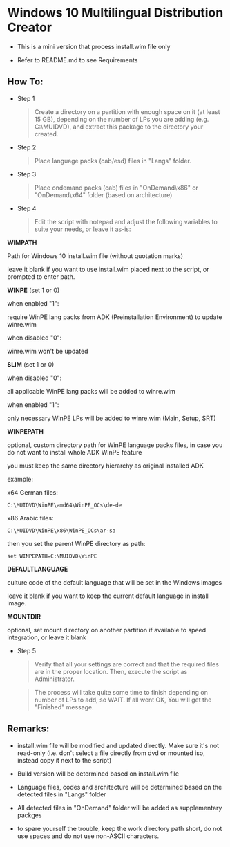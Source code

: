 # Windows 10 Multilingual Distribution Creator

* This is a mini version that process install.wim file only

* Refer to README.md to see Requirements

## How To:

* Step 1
	> Create a directory on a partition with enough space on it (at least 15 GB), depending on the number of LPs you are adding (e.g. C:\MUIDVD), and extract this package to the directory your created.

* Step 2
	> Place language packs (cab/esd) files in "Langs" folder.

* Step 3
	> Place ondemand packs (cab) files in "OnDemand\x86" or "OnDemand\x64" folder (based on architecture)

* Step 4
	> Edit the script with notepad and adjust the following variables to suite your needs, or leave it as-is:

**WIMPATH**

Path for Windows 10 install.wim file (without quotation marks)

leave it blank if you want to use install.wim placed next to the script, or prompted to enter path.

**WINPE** (set 1 or 0)

when enabled "1":

require WinPE lang packs from ADK (Preinstallation Environment) to update winre.wim

when disabled "0":

winre.wim won't be updated

**SLIM** (set 1 or 0)

when disabled "0":

all applicable WinPE lang packs will be added to winre.wim

when enabled "1":

only necessary WinPE LPs will be added to winre.wim (Main, Setup, SRT)

**WINPEPATH**

optional, custom directory path for WinPE language packs files, in case you do not want to install whole ADK WinPE feature

you must keep the same directory hierarchy as original installed ADK

example:

x64 German files:

`C:\MUIDVD\WinPE\amd64\WinPE_OCs\de-de`

x86 Arabic files:

`C:\MUIDVD\WinPE\x86\WinPE_OCs\ar-sa`

then you set the parent WinPE directory as path:

`set WINPEPATH=C:\MUIDVD\WinPE`

**DEFAULTLANGUAGE**

culture code of the default language that will be set in the Windows images

leave it blank if you want to keep the current default language in install image.

**MOUNTDIR**

optional, set mount directory on another partition if available to speed integration, or leave it blank

* Step 5
	> Verify that all your settings are correct and that the required files are in the proper location. Then, execute the script as Administrator.

	> The process will take quite some time to finish depending on number of LPs to add, so WAIT. If all went OK, You will get the "Finished" message.

## Remarks:

* install.wim file will be modified and updated directly. Make sure it's not read-only (i.e. don't select a file directly from dvd or mounted iso, instead copy it next to the script)

* Build version will be determined based on install.wim file

* Language files, codes and architecture will be determined based on the detected files in "Langs" folder

* All detected files in "OnDemand" folder will be added as supplementary packges

* to spare yourself the trouble, keep the work directory path short, do not use spaces and do not use non-ASCII characters. 
